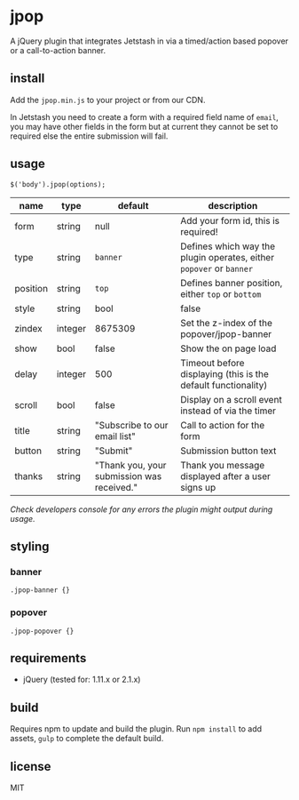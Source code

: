 # jpop

A jQuery plugin that integrates Jetstash in via a timed/action based popover or a call-to-action banner.

## install

Add the `jpop.min.js` to your project or from our CDN.

In Jetstash you need to create a form with a required field name of `email`, you may have other fields in the form but at current they cannot be set to required else the entire submission will fail.

## usage

```
$('body').jpop(options);
```

| name       | type         | default                                    | description                                                                  |
| ---------- | -----------  | -----------                                | -----------                                                                  |
| form       | string       | null                                       | Add your form id, this is required!                                          |
| type       | string       | `banner`                                   | Defines which way the plugin operates, either `popover` or `banner`          |
| position   | string       | `top`                                      | Defines banner position, either `top` or `bottom`                            |
| style      | string|bool  | false                                      | Load one of our provided stylesheets, defaults to false                      |
| zindex     | integer      | 8675309                                    | Set the z-index of the popover/jpop-banner                                   |
| show       | bool         | false                                      | Show the on page load                                                        |
| delay      | integer      | 500                                        | Timeout before displaying (this is the default functionality)                |
| scroll     | bool         | false                                      | Display on a scroll event instead of via the timer                           |
| title      | string       | "Subscribe to our email list"              | Call to action for the form                                                  |
| button     | string       | "Submit"                                   | Submission button text                                                       |
| thanks     | string       | "Thank you, your submission was received." | Thank you message displayed after a user signs up                            |

*Check developers console for any errors the plugin might output during usage.*

## styling

### banner
```
.jpop-banner {}

```

### popover
```
.jpop-popover {}
```

## requirements

- jQuery (tested for: 1.11.x or 2.1.x)

## build

Requires npm to update and build the plugin. Run `npm install` to add assets, `gulp` to complete the default build.

## license

MIT

